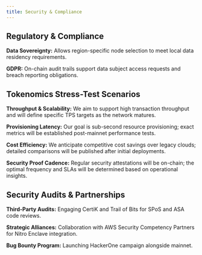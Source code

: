 ```yaml
---
title: Security & Compliance
---
```


## Regulatory & Compliance

**Data Sovereignty:** Allows region-specific node selection to meet local data residency requirements.

**GDPR:** On-chain audit trails support data subject access requests and breach reporting obligations.


## Tokenomics Stress-Test Scenarios

**Throughput & Scalability:** We aim to support high transaction throughput and will define specific TPS targets as the network matures.

**Provisioning Latency:** Our goal is sub-second resource provisioning; exact metrics will be established post-mainnet performance tests.

**Cost Efficiency:** We anticipate competitive cost savings over legacy clouds; detailed comparisons will be published after initial deployments.

**Security Proof Cadence:** Regular security attestations will be on-chain; the optimal frequency and SLAs will be determined based on operational insights.


## Security Audits & Partnerships

**Third-Party Audits:** Engaging CertiK and Trail of Bits for SPoS and ASA code reviews.

**Strategic Alliances:** Collaboration with AWS Security Competency Partners for Nitro Enclave integration.

**Bug Bounty Program:** Launching HackerOne campaign alongside mainnet.
